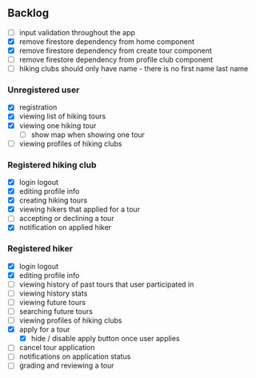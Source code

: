 ## Backlog

- [ ] input validation throughout the app
- [x] remove firestore dependency from home component
- [x] remove firestore dependency from create tour component
- [ ] remove firestore dependency from profile club component
- [ ] hiking clubs should only have name - there is no first name last name
  
### Unregistered user
- [x] registration
- [x] viewing list of hiking tours
- [x] viewing one hiking tour
  - [ ] show map when showing one tour
- [ ] viewing profiles of hiking clubs

### Registered hiking club
- [x] login logout
- [x] editing profile info
- [x] creating hiking tours
- [x] viewing hikers that applied for a tour
- [ ] accepting or declining a tour
- [x] notification on applied hiker

### Registered hiker
- [x] login logout
- [x] editing profile info
- [ ] viewing history of past tours that user participated in
- [ ] viewing history stats
- [ ] viewing future tours
- [ ] searching future tours
- [ ] viewing profiles of hiking clubs
- [x] apply for a tour
  - [x] hide / disable apply button once user applies
- [ ] cancel tour application
- [ ] notifications on application status
- [ ] grading and reviewing a tour